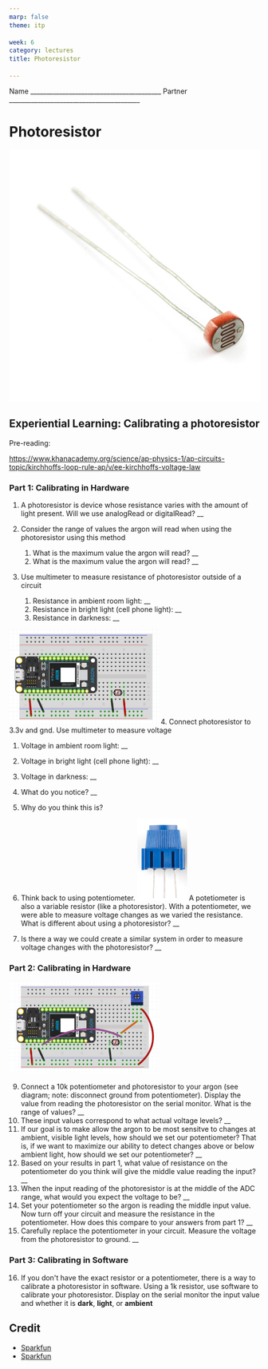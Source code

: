 ```yaml
---
marp: false
theme: itp

week: 6
category: lectures
title: Photoresistor

---
```


<!-- headingDivider: 2 -->

Name _________________________________________  Partner _________________________________________ 

# Photoresistor

<img src="lecture_photocell.assets/09088-02-L.jpg" alt="Photoresistor" style="width:550px" />





## Experiential Learning: Calibrating a photoresistor 

Pre-reading:

https://www.khanacademy.org/science/ap-physics-1/ap-circuits-topic/kirchhoffs-loop-rule-ap/v/ee-kirchhoffs-voltage-law



### Part 1: Calibrating in Hardware

1. A photoresistor is device whose resistance varies with the amount of light present. Will we use analogRead or digitalRead? __

2. Consider the range of values the argon will read when using the photoresistor using this method

   1. What is the maximum value the argon will read?  __ <!-- 4095 -->
   2. What is the maximum value the argon will read?  __ <!-- 0 -->

   

3. Use multimeter to measure resistance of photoresistor outside of a circuit

   1. Resistance in ambient room light: __ <!-- 2k -->
   2. Resistance in bright light (cell phone light): __ <!-- 500 -->
   3. Resistance in darkness: __ <!-- 9k -->

<img src="lecture_photocell.assets/1568075929357.png" alt="wiring" style="width:300px" />
4. Connect photoresistor to 3.3v and gnd. Use multimeter to measure voltage

   1. Voltage in ambient room light: __ <!-- 3.3v -->
   2. Voltage in bright light (cell phone light): __ <!-- 3.3v -->
   3. Voltage in darkness: __ <!-- 3.3v -->

5. What do you notice? __ <!-- The voltage is always the same-->

6. Why do you think this is? <!-- The resistance varies, but the voltage drop is always the same by KVL -->

   

7. Think back to using potentiometer. <img src ="lecture_photocell.assets/1568076047756.png" style="width:100px" alt="potentiometer" />
A potetiometer is also a variable resistor (like a photoresistor). With a potentiometer, we were able to measure voltage changes as we varied the resistance. What is different about using a photoresistor? __ <!-- The pot has three terminal which creates a voltage divider; there are two different "resistors" and we are measure the ratio of the two -->

8. Is there a way we could create a similar system in order to measure voltage changes with the photoresistor? __ <!-- use a fixed second resistor -->



### Part 2: Calibrating in Hardware
<img src="lecture_photocell.assets/1568075735308.png" alt="wiring" style="width:300px" />


9. Connect a 10k potentiometer and photoresistor to your argon (see diagram; note: disconnect ground from potentiometer). Display the value from reading the photoresistor on the serial monitor. What is the range of values? __ <!-- 0 - 4095; note they will only use two terminals from pot -->
10. These input values correspond to what actual voltage levels? __ <!-- 0 - 3.3v -->
11. If our goal is to make allow the argon to be most sensitve to changes at ambient, visible light levels, how should we set our potentiometer? That is, if we want to maximize our ability to detect changes above or below ambient light, how should we set our potentiometer? __ <!-- the pot should be set to the same resistance as the photoresistor at ambient light -->
12. Based on your results in part 1, what value of resistance on the potentiometer do you think will give the middle value reading the input? __ <!-- should be same as resistance at ambient light -->
13. When the input reading of the photoresistor is at the middle of the ADC range, what would you expect the voltage to be? __
14. Set your potentiometer so the argon is reading the middle input value. Now turn off your circuit and measure the resistance in the potentiometer. How does this compare to your answers from part 1? __ 
15. Carefully replace the potentiometer in your circuit. Measure the voltage from the photoresistor to ground. __



### Part 3: Calibrating in Software
16. If you don't have the exact resistor or a potentiometer, there is a way to calibrate a photoresistor in software. Using a 1k resistor, use software to calibrate your photoresistor. Display on the serial monitor the input value and whether it is **dark**, **light**, or **ambient**


## Credit

- [Sparkfun](https://www.sparkfun.com/products/9088)
- [Sparkfun](https://www.sparkfun.com/products/9806)
